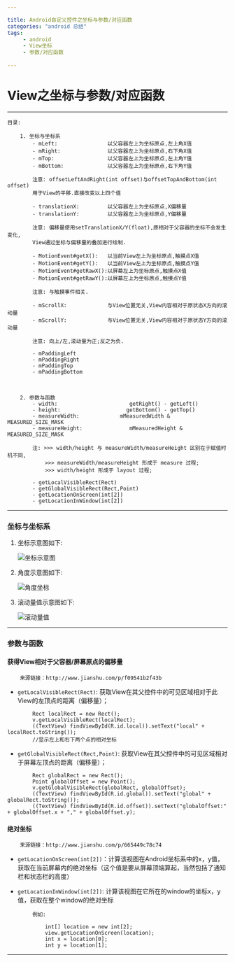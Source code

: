 ```yaml
---

title: Android自定义控件之坐标与参数/对应函数
categories: "android 总结"
tags: 
     - android
     - View坐标
     - 参数/对应函数
 
---
```


# View之坐标与参数/对应函数

---
	
	目录:

		1. 坐标与坐标系
			- mLeft:				以父容器左上为坐标原点,左上角X值
			- mRight:				以父容器左上为坐标原点,右下角X值
			- mTop:					以父容器左上为坐标原点,左上角Y值
			- mBottom:				以父容器左上为坐标原点,右下角Y值

			注意: offsetLeftAndRight(int offset)与offsetTopAndBottom(int offset)
			用于View的平移.直接改变以上四个值

			- translationX:			以父容器左上为坐标原点,X偏移量		
			- translationY:			以父容器左上为坐标原点,Y偏移量

			注意: 偏移量使用setTranslationX/Y(float),原相对于父容器的坐标不会发生变化,
			View通过坐标与偏移量的叠加进行绘制.

			- MotionEvent#getX():	以当前View左上为坐标原点,触摸点X值
			- MotionEvent#getY():	以当前View左上为坐标原点,触摸点Y值
			- MotionEvent#getRawX():以屏幕左上为坐标原点,触摸点X值
			- MotionEvent#getRawY():以屏幕左上为坐标原点,触摸点Y值

			注意: 与触摸事件相关.

			- mScrollX:				与View位置无关,View内容相对于原状态X方向的滚动量
			- mScrollY:				与View位置无关,View内容相对于原状态Y方向的滚动量
	
			注意: 向上/左,滚动量为正;反之为负.

			- mPaddingLeft
			- mPaddingRight
			- mPaddingTop
			- mPaddingBottom


	
		2. 参数与函数
			- width:					   getRight() - getLeft()
			- height:					  getBottom() - getTop()
			- measureWidth:				mMeasuredWidth & MEASURED_SIZE_MASK
			- measureHeight:			   mMeasuredHeight & MEASURED_SIZE_MASK

			注: >>> width/height 与 measureWidth/measureHeight 区别在于赋值时机不同,
				>>> measureWidth/measureHeight 形成于 measure 过程;
				>>> width/height 形成于 layout 过程;

			- getLocalVisibleRect(Rect)
			- getGlobalVisibleRect(Rect,Point)
			- getLocationOnScreen(int[2])
			- getLocationInWindow(int[2])


<!--more-->
---

### 坐标与坐标系
1. 坐标示意图如下:

	![坐标示意图](http://upload-images.jianshu.io/upload_images/3551332-ceab93bf82f135a8.png?imageMogr2/auto-orient/strip%7CimageView2/2/w/1240)

2. 角度示意图如下:

	![角度坐标](http://upload-images.jianshu.io/upload_images/3846387-89827b3403db8137.jpg?imageMogr2/auto-orient/strip%7CimageView2/2/w/1240)

3. 滚动量值示意图如下:

	![滚动量值](http://upload-images.jianshu.io/upload_images/1302497-a65d8640ea8029cb.png?imageMogr2/auto-orient/strip%7CimageView2/2/w/1240)

---

### 参数与函数 ###

#### 获得View相对于父容器/屏幕原点的偏移量 ####

		来源链接：http://www.jianshu.com/p/f09541b2f43b

- `getLocalVisibleRect(Rect)`: 获取View在其父控件中的可见区域相对于此View的左顶点的距离（偏移量）；
```
		Rect localRect = new Rect();
        v.getLocalVisibleRect(localRect);
        ((TextView) findViewById(R.id.local)).setText("local" + localRect.toString());
		//显示左上和右下两个点的相对坐标
```

- `getGlobalVisibleRect(Rect,Point)`: 获取View在其父控件中的可见区域相对于屏幕左顶点的距离（偏移量）；
```
		Rect globalRect = new Rect();
        Point globalOffset = new Point();
        v.getGlobalVisibleRect(globalRect, globalOffset);
        ((TextView) findViewById(R.id.global)).setText("global" + globalRect.toString());
        ((TextView) findViewById(R.id.offset)).setText("globalOffset:" + globalOffset.x + "," + globalOffset.y);
```


#### 绝对坐标 ####
	
		来源链接：http://www.jianshu.com/p/665449c78c74

- `getLocationOnScreen(int[2])`：计算该视图在Android坐标系中的x，y值，获取在当前屏幕内的绝对坐标（这个值是要从屏幕顶端算起，当然包括了通知栏和状态栏的高度）

- `getLocationInWindow(int[2])`: 计算该视图在它所在的window的坐标x，y值，获取在整个window的绝对坐标


```
		例如:

		    int[] location = new int[2];
		    view.getLocationOnScreen(location);
		    int x = location[0];
		    int y = location[1];

```

---